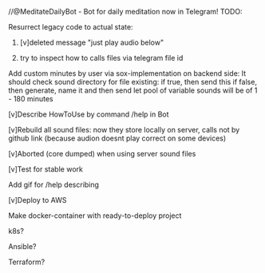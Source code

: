//@MeditateDailyBot - Bot for daily meditation now in Telegram!
TODO:

Resurrect legacy code to actual state:

   1. [v]deleted message "just play audio below"
   
   2. try to inspect how to calls files via telegram file id

Add custom minutes by user via sox-implementation on backend side:
      It should check sound directory for file existing:
        if true, then send this
        if false, then generate, name it and then send
        let pool of variable sounds will be of 1 - 180 minutes

[v]Describe HowToUse by command /help in Bot

[v]Rebuild all sound files: now they store locally on server, calls not by github link (because audion doesnt play correct on some devices)

[v]Aborted (core dumped) when using server sound files

[v]Test for stable work

Add gif for /help describing

[v]Deploy to AWS

Make docker-container with ready-to-deploy project

k8s?

Ansible?

Terraform?
